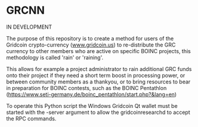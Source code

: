 # GRCNN

IN DEVELOPMENT

The purpose of this repository is to create a method for users of the Gridcoin crypto-currency (www.gridcoin.us)
to re-distribute the GRC currency to other members who are active on specific BOINC projects, this methodology is
called 'rain' or 'raining'.

This allows for example a project administrator to rain additional GRC funds onto their project if they need a
short term boost in processing power, or between community members as a thankyou, or to bring resources to bear
in preparation for BOINC contests, such as the BOINC Pentathlon (https://www.seti-germany.de/boinc_pentathlon/start.php?&lang=en)

To operate this Python script the Windows Gridcoin Qt wallet must be started with the -server argument to allow the 
gridcoinresearchd to accept the RPC commands.
